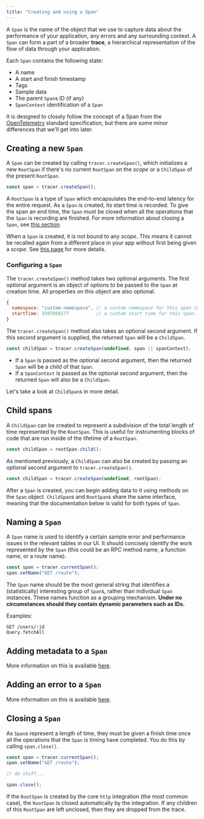 ```yaml
---
title: "Creating and using a Span"
---
```


A `Span` is the name of the object that we use to capture data about the performance of your application, any errors and any surrounding context. A `Span` can form a part of a broader **trace**, a hierarchical representation of the flow of data through your application.

Each `Span` contains the following state:

- A name
- A start and finish timestamp
- Tags
- Sample data
- The parent `Span`s ID (if any)
- `SpanContext` identification of a `Span`

It is designed to closely follow the concept of a Span from the [OpenTelemetry](https://github.com/open-telemetry/opentelemetry-specification) standard specification, but there are some minor differences that we'll get into later.

## Creating a new `Span`

A `Span` can be created by calling `tracer.createSpan()`, which initializes a new `RootSpan` if there's no current `RootSpan` on the _scope_ or a `ChildSpan` of the present `RootSpan`.

```js
const span = tracer.createSpan();
```

A `RootSpan` is a type of `Span` which encapsulates the end-to-end latency for the entire request. As a `Span` is created, its start time is recorded. To give the span an end time, the `Span` must be closed when all the operations that the `Span` is recording are finished. For more information about closing a `Span`, see [this section](#closing-a-span).

When a `Span` is created, it is not bound to any _scope_. This means it cannot be recalled again from a different place in your app without first being given a _scope_. See [this page](scopes.html) for more details.

### Configuring a `Span`

The `tracer.createSpan()` method takes two optional arguments. The first optional argument is an object of options to be passed to the `Span` at creation time. All properties on this object are also optional.

```js
{
  namespace: "custom-namespace", // a custom namespace for this span (defaults to `web`)
  startTime: 1597059277          // a custom start time for this span. defaults to the current time. value must be a valid 64-bit integer representing a valid UNIX time.
}
```

The `tracer.createSpan()` method also takes an optional second argument. If this second argument is supplied, the returned `Span` will be a `ChildSpan`.

```js
const childSpan = tracer.createSpan(undefined, span || spanContext);
```

- If a `Span` is passed as the optional second argument, then the returned `Span` will be a child of that `Span`.
- If a `SpanContext` is passed as the optional second argument, then the returned `Span` will also be a `ChildSpan`.

Let's take a look at `ChildSpan`s in more detail.

## Child spans

A `ChildSpan` can be created to represent a subdivision of the total length of time represented by the `RootSpan`. This is useful for instrumenting blocks of code that are run inside of the lifetime of a `RootSpan`.

```js
const childSpan = rootSpan.child();
```

As mentioned previously, a `ChildSpan` can also be created by passing an optional second argument to `tracer.createSpan()`.

```js
const childSpan = tracer.createSpan(undefined, rootSpan);
```

After a `Span` is created, you can begin adding data to it using methods on the `Span` object. `ChildSpan`s and `RootSpan`s share the same interface, meaning that the documentation below is valid for both types of `Span`.

## Naming a `Span`

A `Span` name is used to identify a certain sample error and performance issues in the relevant tables in our UI. It should concisely identify the work represented by the `Span` (this could be an RPC method name, a function name, or a route name).

```js
const span = tracer.currentSpan();
span.setName("GET /route");
```

The `Span` name should be the most general string that identifies a (statistically) interesting group of `Span`s, rather than individual `Span` instances. These names function as a grouping mechanism. **Under no circumstances should they contain dynamic parameters such as IDs.**

Examples:

```
GET /users/:id
Query.fetchAll
```

## Adding metadata to a `Span`

More information on this is available [here](/guides/custom-data/).

## Adding an error to a `Span`

More information on this is available [here](/nodejs/tracing/exception-handling.html).

## Closing a `Span`

As `Span`s represent a length of time, they must be given a finish time once all the operations that the `Span` is timing have completed. You do this by calling `span.close()`.

```js
const span = tracer.currentSpan();
span.setName("GET /route");

// do stuff...

span.close();
```

If the `RootSpan` is created by the core `http` integration (the most common case), the `RootSpan` is closed automatically by the integration. If any children of this `RootSpan` are left unclosed, then they are dropped from the trace.

